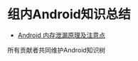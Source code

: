 # 组内Android知识总结

* [Android 内存泄漏原理及注意点](https://www.jianshu.com/p/c59e68c9f581)

所有贡献者共同维护Android知识树
